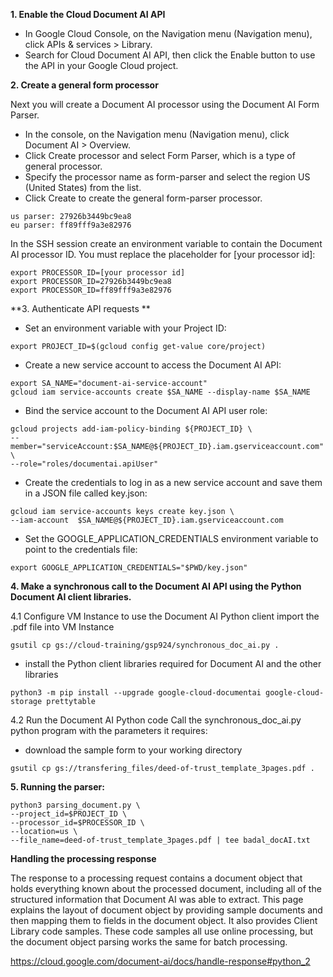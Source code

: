 **1. Enable the Cloud Document AI API**

- In Google Cloud Console, on the Navigation menu (Navigation menu), click APIs & services > Library.
- Search for Cloud Document AI API, then click the Enable button to use the API in your Google Cloud project.

**2. Create a general form processor**

Next you will create a Document AI processor using the Document AI Form Parser.
- In the console, on the Navigation menu (Navigation menu), click Document AI > Overview.
- Click Create processor and select Form Parser, which is a type of general processor.
- Specify the processor name as form-parser and select the region US (United States) from the list.
- Click Create to create the general form-parser processor.
```
us parser: 27926b3449bc9ea8
eu parser: ff89fff9a3e82976
```
In the SSH session create an environment variable to contain the Document AI processor ID. 
You must replace the placeholder for [your processor id]:

```
export PROCESSOR_ID=[your processor id]
export PROCESSOR_ID=27926b3449bc9ea8
export PROCESSOR_ID=ff89fff9a3e82976
```

**3. Authenticate API requests **
- Set an environment variable with your Project ID:
```
export PROJECT_ID=$(gcloud config get-value core/project)
```

- Create a new service account to access the Document AI API:
```
export SA_NAME="document-ai-service-account"
gcloud iam service-accounts create $SA_NAME --display-name $SA_NAME
```

- Bind the service account to the Document AI API user role:
```
gcloud projects add-iam-policy-binding ${PROJECT_ID} \
--member="serviceAccount:$SA_NAME@${PROJECT_ID}.iam.gserviceaccount.com" \
--role="roles/documentai.apiUser"
```

- Create the credentials to log in as a new service account and save them in a JSON file called key.json:
```
gcloud iam service-accounts keys create key.json \
--iam-account  $SA_NAME@${PROJECT_ID}.iam.gserviceaccount.com
```

- Set the GOOGLE_APPLICATION_CREDENTIALS environment variable to point to the credentials file:
```
export GOOGLE_APPLICATION_CREDENTIALS="$PWD/key.json"
```

**4. Make a synchronous call to the Document AI API using the Python Document AI client libraries.**

4.1 Configure VM Instance to use the Document AI Python client
import the .pdf file into VM Instance
```
gsutil cp gs://cloud-training/gsp924/synchronous_doc_ai.py .
```

- install the Python client libraries required for Document AI and the other libraries
```
python3 -m pip install --upgrade google-cloud-documentai google-cloud-storage prettytable
```

4.2 Run the Document AI Python code
Call the synchronous_doc_ai.py python program with the parameters it requires:

- download the sample form to your working directory
```
gsutil cp gs://transfering_files/deed-of-trust_template_3pages.pdf .
```

**5. Running the parser:**
```
python3 parsing_document.py \
--project_id=$PROJECT_ID \
--processor_id=$PROCESSOR_ID \
--location=us \
--file_name=deed-of-trust_template_3pages.pdf | tee badal_docAI.txt
```


**Handling the processing response**

The response to a processing request contains a document object that holds everything known about the processed document, including all of the structured information that Document AI was able to extract.
This page explains the layout of document object by providing sample documents and then mapping them to fields in the document object. It also provides Client Library code samples. These code samples all use online processing, but the document object parsing works the same for batch processing.

https://cloud.google.com/document-ai/docs/handle-response#python_2

